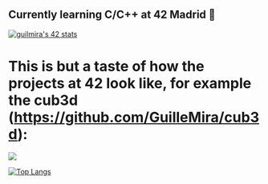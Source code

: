 ## Currently learning C/C++ at 42 Madrid 📜

[![guilmira's 42 stats](https://badge42.vercel.app/api/v2/cl2301vuo005409l79s9db7lm/stats?cursusId=21&coalitionId=66)](https://github.com/JaeSeoKim/badge42)

# This is but a taste of how the projects at 42 look like, for example the cub3d (https://github.com/GuilleMira/cub3d):
![](https://github.com/GuilleMira/cub3d/blob/main/gif/show_off.gif)

[![Top Langs](https://github-readme-stats.vercel.app/api/top-langs/?username=GuilleMira&layout=compact)](https://github.com/anuraghazra/github-readme-stats)

